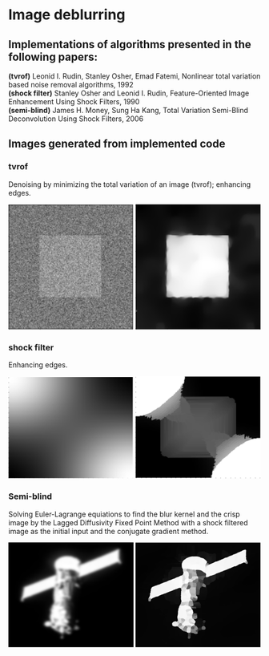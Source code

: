 # Image deblurring

## Implementations of algorithms presented in the following papers:
**(tvrof)** Leonid I. Rudin, Stanley Osher, Emad Fatemi, Nonlinear total variation based noise removal algorithms, 1992<br>
**(shock filter)** Stanley Osher and Leonid I. Rudin, Feature-Oriented Image Enhancement Using Shock Filters, 1990<br>
**(semi-blind)** James H. Money, Sung Ha Kang, Total Variation Semi-Blind Deconvolution Using Shock Filters, 2006


## Images generated from implemented code
### tvrof
Denoising by minimizing the total variation of an image (tvrof); enhancing edges.
<p float="left">
  <img src="generated images/tvrof/tvrof-noisy.png" width="250" />
  <img src="generated images/tvrof/tvrof-denoised.png" width="250" /> 
</p>

### shock filter 
Enhancing edges.
<p float="left">
  <img src="generated images/shock filter/shockfilter-blurry.png" width="250" />
  <img src="generated images/shock filter/shockfilter-shocked.png" width="250" /> 
</p>

### Semi-blind
Solving Euler-Lagrange equiations to find the blur kernel and the crisp image by the Lagged Diffusivity Fixed Point Method with a shock filtered image as the initial input and the conjugate gradient method.
<p float="left">
  <img src="generated images/semi-blind/semi-blind-blurry-image.png" width="250" />
  <img src="generated images/semi-blind/semi-blind-image-solution.png" width="250" /> 
</p>